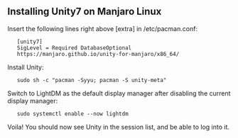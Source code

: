 
## Installing Unity7 on Manjaro Linux

Insert the following lines right above [extra] in /etc/pacman.conf:

```
   [unity7]
   SigLevel = Required DatabaseOptional
   https://manjaro.github.io/unity-for-manjaro/x86_64/
```

Install Unity:

```
   sudo sh -c "pacman -Syyu; pacman -S unity-meta"
```

Switch to LightDM as the default display manager after disabling the current display manager:

```
   sudo systemctl enable --now lightdm
```

Voila! You should now see Unity in the session list, and be able to log into it.

